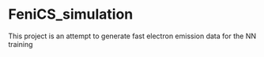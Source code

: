 # FeniCS_simulation
This project is an attempt to generate fast electron emission data for the NN training
